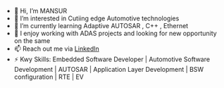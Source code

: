 - 👋 Hi, I’m MANSUR
- 👀 I’m interested in Cutiing edge Automotive technologies
- 🌱 I’m currently learning Adaptive AUTOSAR , C++ , Ethernet
- 💞️ I enjoy working with ADAS projects and looking for new opportunity on the same 
- 📫 Reach out me via [LinkedIn]([url](https://www.linkedin.com/in/mansur-k-m/))
- ⚡ Kwy Skills: Embedded Software Developer | Automotive Software Development | AUTOSAR | Application Layer Development | BSW configuration | RTE | EV

<!---
MANSUR-K-M/MANSUR-K-M is a ✨ special ✨ repository because its `README.md` (this file) appears on your GitHub profile.
You can click the Preview link to take a look at your changes.
--->

